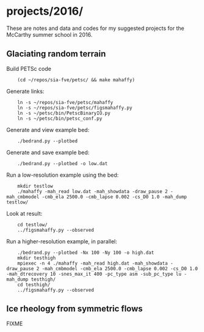 projects/2016/
==============

These are notes and data and codes for my suggested projects for the McCarthy
summer school in 2016.

Glaciating random terrain
-------------------------

Build PETSc code

        (cd ~/repos/sia-fve/petsc/ && make mahaffy)

Generate links:

        ln -s ~/repos/sia-fve/petsc/mahaffy
        ln -s ~/repos/sia-fve/petsc/figsmahaffy.py
        ln -s ~/petsc/bin/PetscBinaryIO.py
        ln -s ~/petsc/bin/petsc_conf.py

Generate and view example bed:

        ./bedrand.py --plotbed

Generate and save example bed:

        ./bedrand.py --plotbed -o low.dat

Run a low-resolution example using the bed:

        mkdir testlow
        ./mahaffy -mah_read low.dat -mah_showdata -draw_pause 2 -mah_cmbmodel -cmb_ela 2500.0 -cmb_lapse 0.002 -cs_D0 1.0 -mah_dump testlow/

Look at result:

        cd testlow/
        ../figsmahaffy.py --observed

Run a higher-resolution example, in parallel:

        ./bedrand.py --plotbed -Nx 100 -Ny 100 -o high.dat
        mkdir testhigh
        mpiexec -n 4 ./mahaffy -mah_read high.dat -mah_showdata -draw_pause 2 -mah_cmbmodel -cmb_ela 2500.0 -cmb_lapse 0.002 -cs_D0 1.0 -mah_dtrecovery 10 -snes_max_it 400 -pc_type asm -sub_pc_type lu -mah_dump testhigh/
        cd testhigh/
        ../figsmahaffy.py --observed


Ice rheology from symmetric flows
---------------------------------

FIXME



